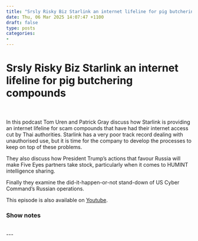 ```yaml
---
title: "Srsly Risky Biz Starlink an internet lifeline for pig butchering compounds"
date: Thu, 06 Mar 2025 14:07:47 +1100
draft: false
type: posts
categories: 
- 
---
```

# Srsly Risky Biz Starlink an internet lifeline for pig butchering compounds

<br/>

<br/>
In this podcast Tom Uren and Patrick Gray discuss how Starlink is providing an internet lifeline for scam compounds that have had their internet access cut by Thai authorities. Starlink has a very poor track record dealing with unauthorised use, but it is time for the company to develop the processes to keep on top of these problems.

They also discuss how President Trump’s actions that favour Russia will make Five Eyes partners take stock, particularly when it comes to HUMINT intelligence sharing.

Finally they examine the did-it-happen-or-not stand-down of US Cyber Command’s Russian operations.

This episode is also available on [Youtube](https://youtu.be/UN2M2tjRhZE).

### Show notes

<br/>
---
